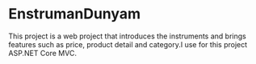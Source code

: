 # EnstrumanDunyam

This project is a web project that introduces the instruments and brings features such as price, product detail and category.I use for this project ASP.NET Core MVC.
